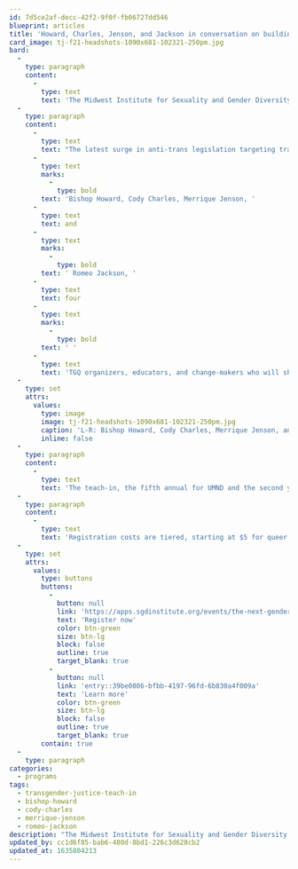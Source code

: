 ```yaml
---
id: 7d5ce2af-decc-42f2-9f0f-fb06727dd546
blueprint: articles
title: 'Howard, Charles, Jenson, and Jackson in conversation on building liberated futures with queer and trans youth'
card_image: tj-f21-headshots-1090x681-102321-250pm.jpg
bard:
  -
    type: paragraph
    content:
      -
        type: text
        text: 'The Midwest Institute for Sexuality and Gender Diversity and the University of Minnesota Duluth''s Sexuality & Gender Equity Initiative are collaborating on an upcoming Transgender Justice Teach-in, "The next genderation: Building liberated futures with queer and trans youth," to be held virtually on Tuesday, November 16. '
  -
    type: paragraph
    content:
      -
        type: text
        text: "The latest surge in anti-trans legislation targeting trans and nonbinary youth makes it more important than ever to center, listen and defer to TGQ young people. This program brings into conversation\_"
      -
        type: text
        marks:
          -
            type: bold
        text: 'Bishop Howard, Cody Charles, Merrique Jenson, '
      -
        type: text
        text: and
      -
        type: text
        marks:
          -
            type: bold
        text: ' Romeo Jackson, '
      -
        type: text
        text: four
      -
        type: text
        marks:
          -
            type: bold
        text: ' '
      -
        type: text
        text: 'TGQ organizers, educators, and change-makers who will share what they’re witnessing in their own communities, discuss how their experiences inform the direction of their projects, and provide ideas on how to be aligned with the needs of trans, nonbinary and intersex youth.'
  -
    type: set
    attrs:
      values:
        type: image
        image: tj-f21-headshots-1090x681-102321-250pm.jpg
        caption: 'L-R: Bishop Howard, Cody Charles, Merrique Jenson, and Romeo Jackson.'
        inline: false
  -
    type: paragraph
    content:
      -
        type: text
        text: 'The teach-in, the fifth annual for UMND and the second year of partnership between UMND and the Institute, is part of an ongoing series of virtual opportunities the Institute has offered and supported during the pandemic—and that we''ll continue to build on.'
  -
    type: paragraph
    content:
      -
        type: text
        text: 'Registration costs are tiered, starting at $5 for queer, trans, Black, Indigenous, and people of color, $15 for queer and trans attendees, and $25 for aspiring accomplices.'
  -
    type: set
    attrs:
      values:
        type: buttons
        buttons:
          -
            button: null
            link: 'https://apps.sgdinstitute.org/events/the-next-genderation-building-liberated-futures-with-queer-and-trans-youth-transgender-justice-teach-in'
            text: 'Register now'
            color: btn-green
            size: btn-lg
            block: false
            outline: true
            target_blank: true
          -
            button: null
            link: 'entry::39be0806-bfbb-4197-96fd-6b830a4f009a'
            text: 'Learn more'
            color: btn-green
            size: btn-lg
            block: false
            outline: true
            target_blank: true
        contain: true
  -
    type: paragraph
categories:
  - programs
tags:
  - transgender-justice-teach-in
  - bishop-howard
  - cody-charles
  - merrique-jenson
  - romeo-jackson
description: "The Midwest Institute for Sexuality and Gender Diversity and the University of Minnesota Duluth's Sexuality & Gender Equity Initiative are collaborating on an upcoming virtual Transgender Justice Teach-in, \"The next genderation: Building liberated futures with queer and trans youth.\" The program brings together in conversation\_Bishop Howard, Cody Charles, Merrique Jenson, and Romeo Jackson."
updated_by: cc1d6f85-bab6-480d-8bd1-226c3d628cb2
updated_at: 1635804213
---
```

